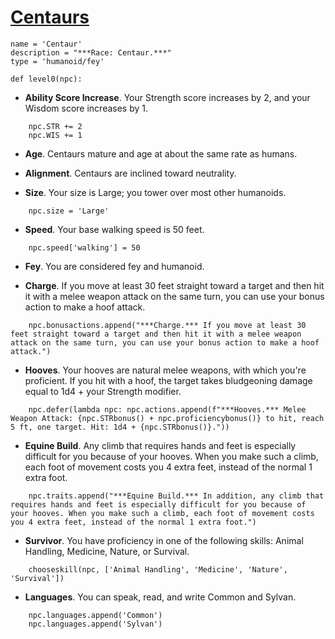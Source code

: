 # [Centaurs](../Creatures/Centaur.md)

```
name = 'Centaur'
description = "***Race: Centaur.***"
type = 'humanoid/fey'

def level0(npc):
```

* **Ability Score Increase**. Your Strength score increases by 2, and your Wisdom score increases by 1.

```
    npc.STR += 2
    npc.WIS += 1
```

* **Age**. Centaurs mature and age at about the same rate as humans.

* **Alignment**. Centaurs are inclined toward neutrality.

* **Size**. Your size is Large; you tower over most other humanoids.

```
    npc.size = 'Large'
```

* **Speed**. Your base walking speed is 50 feet.

```
    npc.speed['walking'] = 50
```

* **Fey**. You are considered fey and humanoid.

* **Charge**. If you move at least 30 feet straight toward a target and then hit it with a melee weapon attack on the same turn, you can use your bonus action to make a hoof attack.

```
    npc.bonusactions.append("***Charge.*** If you move at least 30 feet straight toward a target and then hit it with a melee weapon attack on the same turn, you can use your bonus action to make a hoof attack.")
```

* **Hooves**. Your hooves are natural melee weapons, with which you're proficient. If you hit with a hoof, the target takes bludgeoning damage equal to 1d4 + your Strength modifier.

```
    npc.defer(lambda npc: npc.actions.append(f"***Hooves.*** Melee Weapon Attack: {npc.STRbonus() + npc.proficiencybonus()} to hit, reach 5 ft, one target. Hit: 1d4 + {npc.STRbonus()}."))
```

* **Equine Build**. Any climb that requires hands and feet is especially difficult for you because of your hooves. When you make such a climb, each foot of movement costs you 4 extra feet, instead of the normal 1 extra foot.

```
    npc.traits.append("***Equine Build.*** In addition, any climb that requires hands and feet is especially difficult for you because of your hooves. When you make such a climb, each foot of movement costs you 4 extra feet, instead of the normal 1 extra foot.")
```

* **Survivor**. You have proficiency in one of the following skills: Animal Handling, Medicine, Nature, or Survival.

```
    chooseskill(npc, ['Animal Handling', 'Medicine', 'Nature', 'Survival'])
```

* **Languages**. You can speak, read, and write Common and Sylvan.

```
    npc.languages.append('Common')
    npc.languages.append('Sylvan')
```
